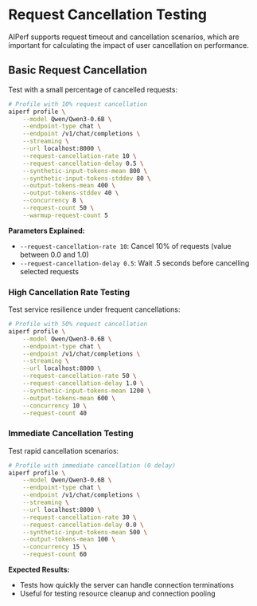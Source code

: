 <!--
SPDX-FileCopyrightText: Copyright (c) 2024-2025 NVIDIA CORPORATION & AFFILIATES. All rights reserved.
SPDX-License-Identifier: Apache-2.0
-->

# Request Cancellation Testing

AIPerf supports request timeout and cancellation scenarios, which are important for calculating the impact of user cancellation on performance.


## Basic Request Cancellation

Test with a small percentage of cancelled requests:

<!-- aiperf-run-basic-cancellation -->
```bash
# Profile with 10% request cancellation
aiperf profile \
    --model Qwen/Qwen3-0.6B \
    --endpoint-type chat \
    --endpoint /v1/chat/completions \
    --streaming \
    --url localhost:8000 \
    --request-cancellation-rate 10 \
    --request-cancellation-delay 0.5 \
    --synthetic-input-tokens-mean 800 \
    --synthetic-input-tokens-stddev 80 \
    --output-tokens-mean 400 \
    --output-tokens-stddev 40 \
    --concurrency 8 \
    --request-count 50 \
    --warmup-request-count 5
```
<!-- /aiperf-run-basic-cancellation -->

**Parameters Explained:**
- `--request-cancellation-rate 10`: Cancel 10% of requests (value between 0.0 and 1.0)
- `--request-cancellation-delay 0.5`: Wait .5 seconds before cancelling selected requests

### High Cancellation Rate Testing

Test service resilience under frequent cancellations:

<!-- aiperf-run-high-cancellation -->
```bash
# Profile with 50% request cancellation
aiperf profile \
    --model Qwen/Qwen3-0.6B \
    --endpoint-type chat \
    --endpoint /v1/chat/completions \
    --streaming \
    --url localhost:8000 \
    --request-cancellation-rate 50 \
    --request-cancellation-delay 1.0 \
    --synthetic-input-tokens-mean 1200 \
    --output-tokens-mean 600 \
    --concurrency 10 \
    --request-count 40
```
<!-- /aiperf-run-high-cancellation -->

### Immediate Cancellation Testing

Test rapid cancellation scenarios:

<!-- aiperf-run-immediate-cancellation -->
```bash
# Profile with immediate cancellation (0 delay)
aiperf profile \
    --model Qwen/Qwen3-0.6B \
    --endpoint-type chat \
    --endpoint /v1/chat/completions \
    --streaming \
    --url localhost:8000 \
    --request-cancellation-rate 30 \
    --request-cancellation-delay 0.0 \
    --synthetic-input-tokens-mean 500 \
    --output-tokens-mean 100 \
    --concurrency 15 \
    --request-count 60
```
<!-- /aiperf-run-immediate-cancellation -->

**Expected Results:**
- Tests how quickly the server can handle connection terminations
- Useful for testing resource cleanup and connection pooling
